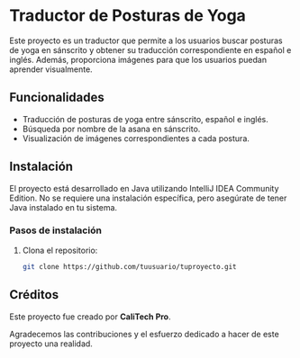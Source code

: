 # Traductor de Posturas de Yoga

Este proyecto es un traductor que permite a los usuarios buscar posturas de yoga en sánscrito y obtener su traducción correspondiente en español e inglés. Además, proporciona imágenes para que los usuarios puedan aprender visualmente.

## Funcionalidades

- Traducción de posturas de yoga entre sánscrito, español e inglés.
- Búsqueda por nombre de la asana en sánscrito.
- Visualización de imágenes correspondientes a cada postura.

## Instalación

El proyecto está desarrollado en Java utilizando IntelliJ IDEA Community Edition. No se requiere una instalación específica, pero asegúrate de tener Java instalado en tu sistema.

### Pasos de instalación

1. Clona el repositorio:

   ```bash
   git clone https://github.com/tuusuario/tuproyecto.git

## Créditos

Este proyecto fue creado por **CaliTech Pro**.

Agradecemos las contribuciones y el esfuerzo dedicado a hacer de este proyecto una realidad.
